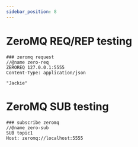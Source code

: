 ```yaml
---
sidebar_position: 8
---
```


# ZeroMQ REQ/REP testing

```
### zeromq request
//@name zero-req
ZEROREQ 127.0.0.1:5555
Content-Type: application/json

"Jackie"
```

# ZeroMQ SUB testing

```
### subscribe zeromq
//@name zero-sub
SUB topic1
Host: zeromq://localhost:5555
```
